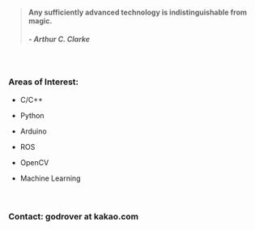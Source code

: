 > #### Any sufficiently advanced technology is indistinguishable from magic.
> ##### - Arthur C. Clarke 

　

### Areas of Interest:

- C/C++
 
- Python

- Arduino

- ROS

- OpenCV

- Machine Learning

　

### Contact: godrover at kakao.com

